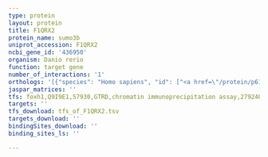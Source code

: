 ```yaml
---
type: protein
layout: protein
title: F1QRX2
protein_name: sumo3b
uniprot_accession: F1QRX2
ncbi_gene_id: '436950'
organism: Danio rerio
function: target gene
number_of_interactions: '1'
orthologs: '[{"species": "Homo sapiens", "id": ["<a href=\"/protein/p61956\">P61956</a>", "<a href=\"/protein/p55854\">P55854</a>"]}, {"species": "Mus musculus", "id": ["G3UZA7", "G3UZ60", "<a href=\"/protein/p61957\">P61957</a>"]}, {"species": "Rattus norvegicus", "id": ["<a href=\"/protein/f1m2k3\">F1M2K3</a>", "<a href=\"/protein/q5xif4\">Q5XIF4</a>"]}, {"species": "Drosophila melanogaster", "id": ["<a href=\"/protein/o97102\">O97102</a>"]}, {"species": "Saccharomyces cerevisiae", "id": ["<a href=\"/protein/q12306\">Q12306</a>"]}]'
jaspar_matrices: ''
tfs: foxh1,Q9I9E1,57930,GTRD,chromatin immunoprecipitation assay,27924024%5Buid%5D,No
targets: ''
tfs_download: tfs_of_F1QRX2.tsv
targets_download: ''
bindingSites_download: ''
binding_sites_ls: ''

---
```

